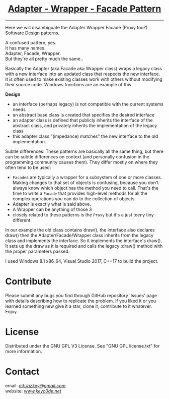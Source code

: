 <h1 align="center">
	<a href="https://github.com/KeyC0de/ArchaicBrowser">Adapter - Wrapper - Facade Pattern</a>
</h1>
<hr>

Here we will disambiguate the Adapter Wrapper Facade (Proxy too?) Software Design patterns.

A confused pattern, yes.</br>
It has many names.</br>
Adapter, Facade, Wrapper.</br>
But they're all pretty much the same..</br>

Basically the Adapter (aka Facade aka Wrapper class) wraps a legacy class with a new interface into an updated class that respects the new interface. It is often used to make existing classes work with others without modifying their source code. Windows functions are an example of this.

**Design**

- an interface (perhaps legacy) is not compatible with the current systems needs
- an abstract base class is created that specifies the desired interface
- an adapter class is defined that publicly inherits the interface of the abstract class, and privately inherits the implementation of the legacy class
- this adapter class "(impedance) matches" the new interface to the old implementation.

Subtle differences:
These patterns are basically all the same thing, but there can be subtle differences on context (and personally confusion in the programming community causes them). They differ mostly on where they often tend to be used:

- `Facade`s are typically a wrapper for a subsystem of one or more classes. Making changes to that set of objects is confusing, because you don't always know which object has the method you need to call. That's the time to write a `Facade` that provides high-level methods for all the complex operations you can do to the collection of objects.
- Adapter is exactly what is said above.
- A Wrapper can be anything of those 3
- closely related to these patterns is the `Proxy` but it's a just teeny tiny different

In our example the old class contains draw(), the interface also declares draw() then the Adapter/Facade/Wrapper class inherits from the legacy class and implements the interface. So it implements the interface's draw(). It sets up the draw as it is required and calls the legacy::draw() method with the proper parameters passed.

I used Windows 8.1 x86_64, Visual Studio 2017, C++17 to build the project.


# Contribute

Please submit any bugs you find through GitHub repository 'Issues' page with details describing how to replicate the problem. If you liked it or you learned something new give it a star, clone it, contribute to it whatever. Enjoy.


# License

Distributed under the GNU GPL V3 License. See "GNU GPL license.txt" for more information.


# Contact

email: *nik.lazkey@gmail.com*</br>
website: *www.keyc0de.net*
